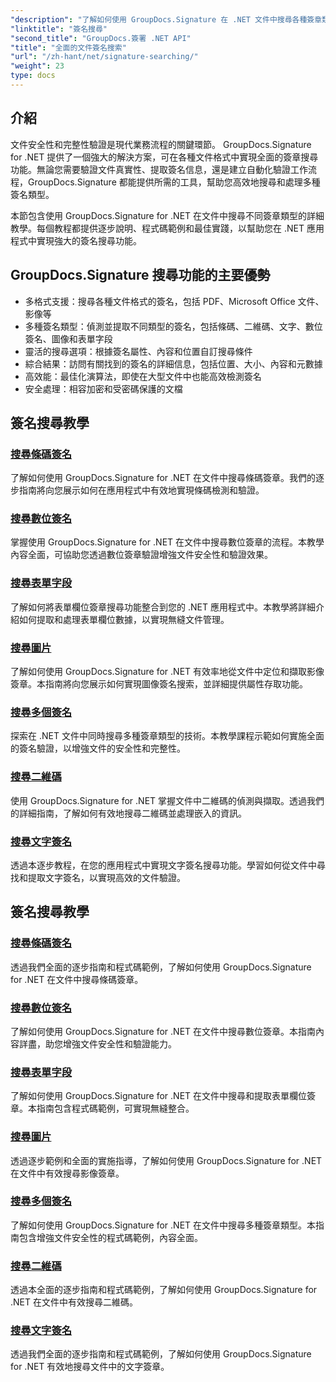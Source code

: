 ```yaml
---
"description": "了解如何使用 GroupDocs.Signature 在 .NET 文件中搜尋各種簽章類型。包含條碼、數字、文字、二維碼、圖像和表單欄位簽章搜尋的綜合教學。"
"linktitle": "簽名搜尋"
"second_title": "GroupDocs.簽署 .NET API"
"title": "全面的文件簽名搜索"
"url": "/zh-hant/net/signature-searching/"
"weight": 23
type: docs
---
```

## 介紹

文件安全性和完整性驗證是現代業務流程的關鍵環節。 GroupDocs.Signature for .NET 提供了一個強大的解決方案，可在各種文件格式中實現全面的簽章搜尋功能。無論您需要驗證文件真實性、提取簽名信息，還是建立自動化驗證工作流程，GroupDocs.Signature 都能提供所需的工具，幫助您高效地搜尋和處理多種簽名類型。

本節包含使用 GroupDocs.Signature for .NET 在文件中搜尋不同簽章類型的詳細教學。每個教程都提供逐步說明、程式碼範例和最佳實踐，以幫助您在 .NET 應用程式中實現強大的簽名搜尋功能。

## GroupDocs.Signature 搜尋功能的主要優勢

- 多格式支援：搜尋各種文件格式的簽名，包括 PDF、Microsoft Office 文件、影像等
- 多種簽名類型：偵測並提取不同類型的簽名，包括條碼、二維碼、文字、數位簽名、圖像和表單字段
- 靈活的搜尋選項：根據簽名屬性、內容和位置自訂搜尋條件
- 綜合結果：訪問有關找到的簽名的詳細信息，包括位置、大小、內容和元數據
- 高效能：最佳化演算法，即使在大型文件中也能高效檢測簽名
- 安全處理：相容加密和受密碼保護的文檔

## 簽名搜尋教學

### [搜尋條碼簽名](./search-for-barcode/)
了解如何使用 GroupDocs.Signature for .NET 在文件中搜尋條碼簽章。我們的逐步指南將向您展示如何在應用程式中有效地實現條碼檢測和驗證。

### [搜尋數位簽名](./search-for-digital-signatures/)
掌握使用 GroupDocs.Signature for .NET 在文件中搜尋數位簽章的流程。本教學內容全面，可協助您透過數位簽章驗證增強文件安全性和驗證效果。

### [搜尋表單字段](./search-for-form-fields/)
了解如何將表單欄位簽章搜尋功能整合到您的 .NET 應用程式中。本教學將詳細介紹如何提取和處理表單欄位數據，以實現無縫文件管理。

### [搜尋圖片](./search-for-images/)
了解如何使用 GroupDocs.Signature for .NET 有效率地從文件中定位和擷取影像簽章。本指南將向您展示如何實現圖像簽名搜索，並詳細提供屬性存取功能。

### [搜尋多個簽名](./search-for-multiple-signatures/)
探索在 .NET 文件中同時搜尋多種簽章類型的技術。本教學課程示範如何實施全面的簽名驗證，以增強文件的安全性和完整性。

### [搜尋二維碼](./search-for-qr-codes/)
使用 GroupDocs.Signature for .NET 掌握文件中二維碼的偵測與擷取。透過我們的詳細指南，了解如何有效地搜尋二維碼並處理嵌入的資訊。

### [搜尋文字簽名](./search-for-text-signatures/)
透過本逐步教程，在您的應用程式中實現文字簽名搜尋功能。學習如何從文件中尋找和提取文字簽名，以實現高效的文件驗證。

## 簽名搜尋教學
### [搜尋條碼簽名](./search-for-barcode/)
透過我們全面的逐步指南和程式碼範例，了解如何使用 GroupDocs.Signature for .NET 在文件中搜尋條碼簽章。

### [搜尋數位簽名](./search-for-digital-signatures/)
了解如何使用 GroupDocs.Signature for .NET 在文件中搜尋數位簽章。本指南內容詳盡，助您增強文件安全性和驗證能力。

### [搜尋表單字段](./search-for-form-fields/)
了解如何使用 GroupDocs.Signature for .NET 在文件中搜尋和提取表單欄位簽章。本指南包含程式碼範例，可實現無縫整合。

### [搜尋圖片](./search-for-images/)
透過逐步範例和全面的實施指導，了解如何使用 GroupDocs.Signature for .NET 在文件中有效搜尋影像簽章。

### [搜尋多個簽名](./search-for-multiple-signatures/)
了解如何使用 GroupDocs.Signature for .NET 在文件中搜尋多種簽章類型。本指南包含增強文件安全性的程式碼範例，內容全面。

### [搜尋二維碼](./search-for-qr-codes/)
透過本全面的逐步指南和程式碼範例，了解如何使用 GroupDocs.Signature for .NET 在文件中有效搜尋二維碼。

### [搜尋文字簽名](./search-for-text-signatures/)
透過我們全面的逐步指南和程式碼範例，了解如何使用 GroupDocs.Signature for .NET 有效地搜尋文件中的文字簽章。